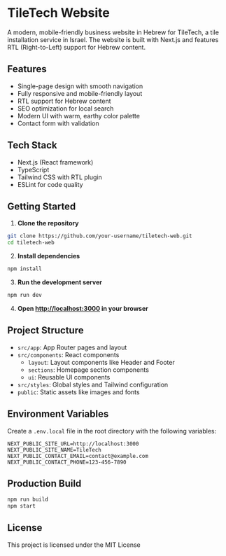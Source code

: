 # TileTech Website

A modern, mobile-friendly business website in Hebrew for TileTech, a tile installation service in Israel. The website is built with Next.js and features RTL (Right-to-Left) support for Hebrew content.

## Features

- Single-page design with smooth navigation
- Fully responsive and mobile-friendly layout
- RTL support for Hebrew content
- SEO optimization for local search
- Modern UI with warm, earthy color palette
- Contact form with validation

## Tech Stack

- Next.js (React framework)
- TypeScript
- Tailwind CSS with RTL plugin
- ESLint for code quality

## Getting Started

1. **Clone the repository**

```bash
git clone https://github.com/your-username/tiletech-web.git
cd tiletech-web
```

2. **Install dependencies**

```bash
npm install
```

3. **Run the development server**

```bash
npm run dev
```

4. **Open [http://localhost:3000](http://localhost:3000) in your browser**

## Project Structure

- `src/app`: App Router pages and layout
- `src/components`: React components
  - `layout`: Layout components like Header and Footer
  - `sections`: Homepage section components
  - `ui`: Reusable UI components
- `src/styles`: Global styles and Tailwind configuration
- `public`: Static assets like images and fonts

## Environment Variables

Create a `.env.local` file in the root directory with the following variables:

```
NEXT_PUBLIC_SITE_URL=http://localhost:3000
NEXT_PUBLIC_SITE_NAME=TileTech
NEXT_PUBLIC_CONTACT_EMAIL=contact@example.com
NEXT_PUBLIC_CONTACT_PHONE=123-456-7890
```

## Production Build

```bash
npm run build
npm start
```

## License

This project is licensed under the MIT License 